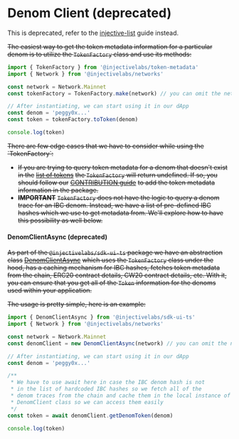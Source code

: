 # Denom Client (deprecated)

This is deprecated, refer to the [injective-list](../../readme/assets/readme/token-metadata/injective-list.md) guide instead.

~~The easiest way to get the token metadata information for a particular denom is to utilize the `TokenFactory` class and use its methods:~~

```ts
import { TokenFactory } from '@injectivelabs/token-metadata'
import { Network } from '@injectivelabs/networks'

const network = Network.Mainnet
const tokenFactory = TokenFactory.make(network) // you can omit the network argument if you want to have the TokenFactory for mainnet

// After instantiating, we can start using it in our dApp
const denom = 'peggy0x...'
const token = tokenFactory.toToken(denom)

console.log(token)
```

~~There are few edge cases that we have to consider while using the \`TokenFactory\`:~~

* ~~If you are trying to query token metadata for a denom that doesn't exist in the~~ [~~list of tokens~~](https://github.com/InjectiveLabs/injective-ts/blob/master/deprecated/token-metadata/src/tokens/tokens/tokens.ts) ~~the `TokenFactory` will return undefined. If so, you should follow our~~ [~~CONTRIBUTION guide~~](https://github.com/InjectiveLabs/injective-ts/blob/master/deprecated/token-metadata/CONTRIBUTING.md) ~~to add the token metadata information in the package.~~
* ~~**IMPORTANT**~~ ~~`TokenFactory` does not have the logic to query a denom trace for an IBC denom. Instead, we have a list of pre-defined IBC hashes which we use to get metadata from. We'll explore how to have this possibility as well below.~~

#### DenomClientAsync (deprecated)

~~As part of the `@injectivelabs/sdk-ui-ts` package we have an abstraction class~~ [~~DenomClientAsync~~](../../../packages/sdk-ui-ts/src/denom/DenomClientAsync.ts) ~~which uses the `TokenFactory` class under the hood, has a caching mechanism for IBC hashes, fetches token metadata from the chain, ERC20 contract details, CW20 contract details, etc. With it, you can ensure that you get all of the `Token` information for the denoms used within your application.~~

~~The usage is pretty simple, here is an example:~~

```ts
import { DenomClientAsync } from '@injectivelabs/sdk-ui-ts'
import { Network } from '@injectivelabs/networks'

const network = Network.Mainnet
const denomClient = new DenomClientAsync(network) // you can omit the network argument if you want to have the TokenFactory for mainnet

// After instantiating, we can start using it in our dApp
const denom = 'peggy0x...'

/**
 * We have to use await here in case the IBC denom hash is not
 * in the list of hardcoded IBC hashes so we fetch all of the
 * denom traces from the chain and cache them in the local instance of the
 * DenomClient class so we can access them easily
 */
const token = await denomClient.getDenomToken(denom)

console.log(token)
```
